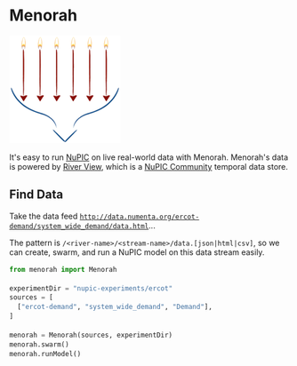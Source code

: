 # Menorah

![Menorah logo](menorah.png)

It's easy to run [NuPIC](http://github.com/numenta/nupic) on live real-world data with Menorah. Menorah's data is powered by [River View](http://data.numenta.org), which is a [NuPIC Community](http://github.com/nupic-community/river-view) temporal data store.
 
## Find Data

Take the data feed [`http://data.numenta.org/ercot-demand/system_wide_demand/data.html`](http://data.numenta.org/ercot-demand/system_wide_demand/data.html)...

The pattern is `/<river-name>/<stream-name>/data.[json|html|csv]`, so we can create, swarm, and run a NuPIC model on this data stream easily.

```python
from menorah import Menorah

experimentDir = "nupic-experiments/ercot"
sources = [
  ["ercot-demand", "system_wide_demand", "Demand"],
]

menorah = Menorah(sources, experimentDir)
menorah.swarm()
menorah.runModel()
```